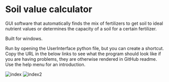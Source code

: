  #  Soil value calculator
 
GUI software that automatically finds the mix of fertilizers to get soil to ideal nutrient values or determines the capacity of a soil for a certain fertilizer.

Built for windows.

Run by opening the UserInterface python file, but you can create a shortcut. Copy the URL in the below links to see what the program should look like if you are having problems, they are otherwise rendered in GitHub readme. Use the help menu for an introduction.

![index](https://user-images.githubusercontent.com/69740744/106995733-6fd60c00-6777-11eb-9f27-24a279baeecd.png)
![index2](https://user-images.githubusercontent.com/69740744/106995738-72386600-6777-11eb-9cba-3e7f8e4b6cbd.png)
